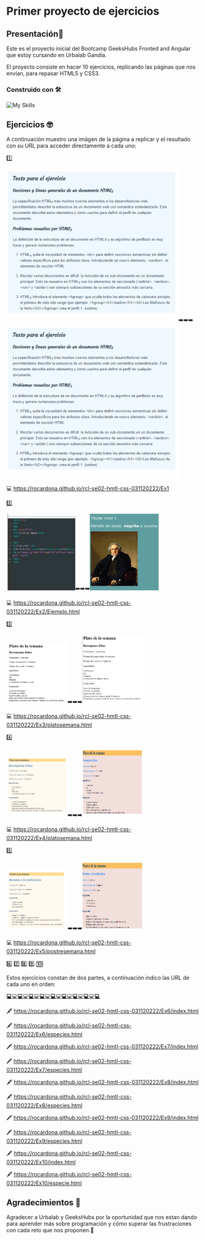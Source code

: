 # Primer proyecto de ejercicios
## Presentación🚀
Este es el proyecto inicial del Bootcamp GeeksHubs Fronted and Angular que estoy cursando en Urbalab Gandía.

El proyecto consiste en hacer 10 ejercicios, replicando las páginas que nos envían, para repasar HTML5 y CSS3.


### Construido con 🛠️
![My Skills](https://skillicons.dev/icons?i=html,css,git)


## Ejercicios 🤓

A continuación muestro una imágen de la página a replicar y el resultado con su URL para acceder directamente a cada uno:

1️⃣

<img src="/imagenesReadme/ejer 1.png" width="450" height="400">➡️➡️➡️<img src="/imagenesReadme/ejer 1.png" width="450" height="400"> 

💻
https://rocardona.github.io/rcl-se02-hmtl-css-031120222/Ex1

2️⃣

<img src="/imagenesReadme/ejer2.png" width="180" height="200">➡️➡️➡️<img src="/imagenesReadme/mi ejer 2.png" width="180" height="200">

💻
https://rocardona.github.io/rcl-se02-hmtl-css-031120222/Ex2/Ejemplo.html

3️⃣

<img src="/imagenesReadme/ejer 3.png" width="160" height="160">➡️➡️➡️<img src="/imagenesReadme/mi ejer 3.png" width="160" height="180">

💻
https://rocardona.github.io/rcl-se02-hmtl-css-031120222/Ex3/platosemana.html

4️⃣

<img src="/imagenesReadme/ejer 4.png" width="160" height="160">➡️➡️➡️<img src="/imagenesReadme/mi ejer 4.png" width="160" height="180">

💻
https://rocardona.github.io/rcl-se02-hmtl-css-031120222/Ex4/platosemana.html

5️⃣

<img src="/imagenesReadme/ejer 5.png" width="160" height="160">➡️➡️➡️<img src="/imagenesReadme/mi ejer 5.png" width="160" height="180">

💻
https://rocardona.github.io/rcl-se02-hmtl-css-031120222/Ex5/postresemana.html

6️⃣ 7️⃣ 8️⃣ 9️⃣ 🔟 

Estos ejercicios constan de dos partes, a continuación indico las URL de cada uno en orden:


**💻**💻**💻**💻**💻**💻**💻**💻**💻**💻**💻**💻**💻**💻**💻**💻**💻**

🖋️ https://rocardona.github.io/rcl-se02-hmtl-css-031120222/Ex6/index.html

🖋️ https://rocardona.github.io/rcl-se02-hmtl-css-031120222/Ex6/especies.html

🖍️ https://rocardona.github.io/rcl-se02-hmtl-css-031120222/Ex7/index.html

🖍️ https://rocardona.github.io/rcl-se02-hmtl-css-031120222/Ex7/especies.html

🖋️ https://rocardona.github.io/rcl-se02-hmtl-css-031120222/Ex8/index.html

🖋️ https://rocardona.github.io/rcl-se02-hmtl-css-031120222/Ex8/especies.html

🖍️ https://rocardona.github.io/rcl-se02-hmtl-css-031120222/Ex9/index.html

🖍️ https://rocardona.github.io/rcl-se02-hmtl-css-031120222/Ex9/especies.html

🖋️ https://rocardona.github.io/rcl-se02-hmtl-css-031120222/Ex10/index.html

🖋️ https://rocardona.github.io/rcl-se02-hmtl-css-031120222/Ex10/especie.html

## Agradecimientos 🍻
Agradecer a Urbalab y GeeksHubs por la oportunidad que nos estan dando para aprender más sobre programación y cómo superar las frustraciones con cada reto que nos proponen.🤯
